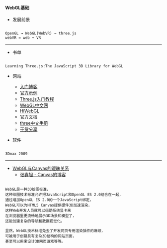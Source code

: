 #### **WebGL基础**
* 发展前景
```

OpenGL → WebGL(WebVR) → three.js
webVR = web + VR 
```


* * * * *
* 书单
```

Learning Three.js:The JavaScript 3D Library for WebGL
```

* 网站
  +  [入门博客](http://blog.csdn.net/lijunfan1994/article/details/52370629)
  +  [官方示例](https://threejs.org/examples/)
  +  [Three.js入门教程](http://www.cnblogs.com/yiyezhai/category/447410.html)
  +  [WebGL中文网](http://www.webglchina.cn/)
  +  [HiWebGL](http://www.hiwebgl.com/)
  +  [官方文档](https://threejs.org/docs/index.html#Manual/Introduction/Creating_a_scene)
  +  [three中文手册](https://luo0412.github.io/luo-WebGL-ThreeJS/ThreeJS-Notes-doc/index.html)
  +  [干货分享](http://blog.csdn.net/tencent_bugly/article/details/52414003)

* 软件
```

3Dmax 2009
```


* * * * *

* [WebGL与Canvas的暧昧关系](http://www.zhangxinxu.com/wordpress/2011/10/html5-canvas-webgl-css-shaders-glsl%E7%9A%84%E6%9A%A7%E6%98%A7%E5%85%B3%E7%B3%BB/)
	*  [张鑫旭 - Canvas的博客](http://www.zhangxinxu.com/wordpress/category/graphic/canvas-graphic/)
```

WebGL是一种3D绘图标准，
这种绘图技术标准允许把JavaScript和OpenGL ES 2.0结合在一起，
通过增加OpenGL ES 2.0的一个JavaScript绑定，
WebGL可以为HTML5 Canvas提供硬件3D加速渲染，
这样Web开发人员就可以借助系统显卡来
在浏览器里更流畅地展示3D场景和模型了，
还能创建复杂的导航和数据视觉化。

显然，WebGL技术标准免去了开发网页专用渲染插件的麻烦，
可被用于创建具有复杂3D结构的网站页面，
甚至可以用来设计3D网页游戏等等。
```

